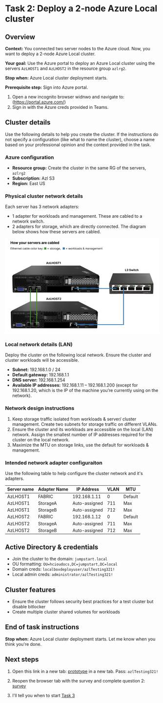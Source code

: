 
# Task 2: Deploy a 2-node Azure Local cluster
## Overview 

**Context:** You connected two server nodes to the Azure cloud. Now, you want to deploy a 2-node Azure Local cluster.

**Your goal:** Use the Azure portal to deploy an Azure Local cluster using the servers `AzLHOST1` and `AzLHOST2` in the resource group `azlrg2`.

**Stop when:** Azure Local cluster deployment starts.

**Prerequisite step:** Sign into Azure portal. 

1. Open a new incognito browser widnwo and navigate to: (https://portal.azure.com/)
2. Sign in with the Azure creds provided in Teams. 


## Cluster details 

Use the following details to help you create the cluster. If the instructions do not specify a configuration (like what to name the cluster), choose a name based on your professional opinion and the context provided in the task.

### Azure configuration

- **Resource group:** Create the cluster in the same RG of the servers, `azlrg2`
- **Subscription:** Azl S3
- **Region:** East US

### Physical cluster network details 

Each server has 3 network adapters: 

- 1 adapter for workloads and management. These are cabled to a network switch. 
- 2 adapters for storage, which are directly connected. 
The diagram below shows how these servers are cabled. 

![Cluster network diagram](images/servercable.png)


### Local network details (LAN)
Deploy the cluster on the following local network. Ensure the cluster and cluster workloads will be accessible. 

- **Subnet:** 192.168.1.0 / 24
- **Default gateway:** 192.168.1.1
- **DNS server:** 192.168.1.254
- **Available IP addresses:** 192.168.1.11 – 192.168.1.200 (except for 192.168.1.20, which is the IP of the machine you’re currently using on the network).

### Network design instructions  
1. Keep storage traffic isolated from workloads & server/ cluster management. Create two subnets for storage traffic on different VLANs. 
2. Ensure the cluster and its workloads are accessible on the local (LAN) network. Assign the smallest number of IP addresses required for the cluster on the local network. 
3. Maximize the MTU on storage links, use the default for workloads & management. 


### Intended network adapter configuraiton
Use the following table to help configure the cluster network and it's adapters. 

| Server name | Adapter Name | IP Address      | VLAN | MTU     |
|-------------|--------------|-----------------|------|---------|
| AzLHOST1    | FABRIC       | 192.168.1.11    | 0    | Default |
| AzLHOST1    | StorageA     | Auto-assigned   | 711  | Max     |
| AzLHOST1    | StorageB     | Auto-assigned   | 712  | Max     |
| AzLHOST2    | FABRIC       | 192.168.1.12    | 0    | Default |
| AzLHOST2    | StorageA     | Auto-assigned   | 711  | Max     |
| AzLHOST2    | StorageB     | Auto-assigned   | 712  | Max     |





## Active Directory & credentials

- Join the cluster to the domain: `jumpstart.local`
- OU formatting: `OU=hcioudocs,DC=jumpstart,DC=local`
- Domain creds: `localboxdeployuser/azlTesting321!`
- Local admin creds: `administrator/azlTesting321!`

## Cluster features

- Ensure the cluster follows security best practices for a test cluster but disable bitlocker
- Create multiple cluster shared volumes for workloads


## End of task instructions

**Stop when:** Azure Local cluster deployment starts. Let me know when you think you're done. 

## Next steps 

1. Open this link in a new tab: [prototype](https://www.figma.com/proto/iBO6B6vgjwlEzgv7p10qFi/AzL-Benchmark-Prototypes?node-id=104-35&t=68CvmXlAwhUrDkvy-1) in a new tab. Pass: `azlTesting321!`

2. Reopen the browser tab with the survey and complete question 2: [survey](https://forms.office.com/r/4bBC2WZ5qG)

3. I'll tell you when to start [Task 3](task3.md)
